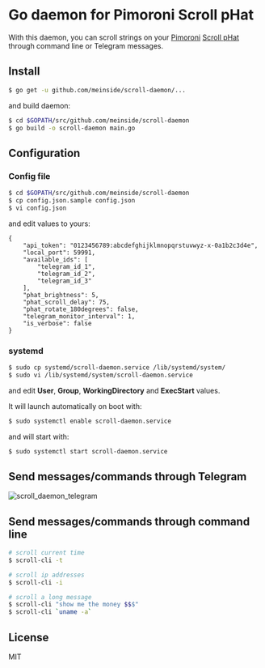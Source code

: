 # Go daemon for Pimoroni Scroll pHat

With this daemon, you can scroll strings on your [Pimoroni](https://shop.pimoroni.com/) [Scroll pHat](https://shop.pimoroni.com/products/scroll-phat) through command line or Telegram messages.

## Install

```bash
$ go get -u github.com/meinside/scroll-daemon/...
```

and build daemon:

```bash
$ cd $GOPATH/src/github.com/meinside/scroll-daemon
$ go build -o scroll-daemon main.go
```

## Configuration

### Config file

```bash
$ cd $GOPATH/src/github.com/meinside/scroll-daemon
$ cp config.json.sample config.json
$ vi config.json
```

and edit values to yours:

```
{
	"api_token": "0123456789:abcdefghijklmnopqrstuvwyz-x-0a1b2c3d4e",
	"local_port": 59991,
	"available_ids": [
		"telegram_id_1",
		"telegram_id_2",
		"telegram_id_3"
	],
	"phat_brightness": 5,
	"phat_scroll_delay": 75,
	"phat_rotate_180degrees": false,
	"telegram_monitor_interval": 1,
	"is_verbose": false
}
```

### systemd

```bash
$ sudo cp systemd/scroll-daemon.service /lib/systemd/system/
$ sudo vi /lib/systemd/system/scroll-daemon.service
```

and edit **User**, **Group**, **WorkingDirectory** and **ExecStart** values.

It will launch automatically on boot with:

```bash
$ sudo systemctl enable scroll-daemon.service
```

and will start with:

```bash
$ sudo systemctl start scroll-daemon.service
```

## Send messages/commands through Telegram

![scroll_daemon_telegram](https://cloud.githubusercontent.com/assets/185988/12233597/63451f38-b8ab-11e5-8aa8-f90c8023698c.png)

## Send messages/commands through command line

```bash
# scroll current time
$ scroll-cli -t

# scroll ip addresses
$ scroll-cli -i

# scroll a long message
$ scroll-cli "show me the money $$$"
$ scroll-cli `uname -a`
```


## License

MIT

